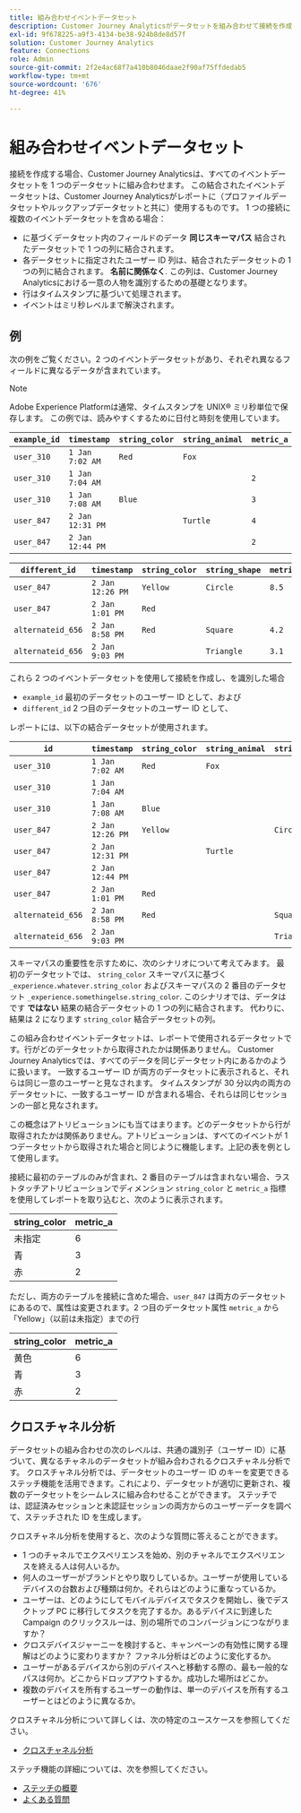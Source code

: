 ```yaml
---
title: 組み合わせイベントデータセット
description: Customer Journey Analyticsがデータセットを組み合わせて接続を作成する方法を説明します。
exl-id: 9f678225-a9f3-4134-be38-924b8de8d57f
solution: Customer Journey Analytics
feature: Connections
role: Admin
source-git-commit: 2f2e4ac68f7a410b8046daae2f90af75ffdedab5
workflow-type: tm+mt
source-wordcount: '676'
ht-degree: 41%

---
```



# 組み合わせイベントデータセット

接続を作成する場合、Customer Journey Analyticsは、すべてのイベントデータセットを 1 つのデータセットに組み合わせます。 この結合されたイベントデータセットは、Customer Journey Analyticsがレポートに（プロファイルデータセットやルックアップデータセットと共に）使用するものです。 1 つの接続に複数のイベントデータセットを含める場合：

* に基づくデータセット内のフィールドのデータ **同じスキーマパス** 結合されたデータセットで 1 つの列に結合されます。
* 各データセットに指定されたユーザー ID 列は、結合されたデータセットの 1 つの列に結合されます。 **名前に関係なく**. この列は、Customer Journey Analyticsにおける一意の人物を識別するための基礎となります。
* 行はタイムスタンプに基づいて処理されます。
* イベントはミリ秒レベルまで解決されます。

## 例

次の例をご覧ください。2 つのイベントデータセットがあり、それぞれ異なるフィールドに異なるデータが含まれています。

>[!NOTE]
>
>Adobe Experience Platformは通常、タイムスタンプを UNIX® ミリ秒単位で保存します。 この例では、読みやすくするために日付と時刻を使用しています。

| `example_id` | `timestamp` | `string_color` | `string_animal` | `metric_a` |
| --- | --- | --- | --- | --- |
| `user_310` | `1 Jan 7:02 AM` | `Red` | `Fox` | |
| `user_310` | `1 Jan 7:04 AM` | | | `2` |
| `user_310` | `1 Jan 7:08 AM` | `Blue` | | `3` |
| `user_847` | `2 Jan 12:31 PM` | | `Turtle` | `4` |
| `user_847` | `2 Jan 12:44 PM` | | | `2` |

| `different_id` | `timestamp` | `string_color` | `string_shape` | `metric_b` |
| --- | --- | --- | --- | --- |
| `user_847` | `2 Jan 12:26 PM` | `Yellow` | `Circle` | `8.5` |
| `user_847` | `2 Jan 1:01 PM` | `Red` | | |
| `alternateid_656` | `2 Jan 8:58 PM` | `Red` | `Square` | `4.2` |
| `alternateid_656` | `2 Jan 9:03 PM` | | `Triangle` | `3.1` |

これら 2 つのイベントデータセットを使用して接続を作成し、を識別した場合

* `example_id` 最初のデータセットのユーザー ID として、および
* `different_id` 2 つ目のデータセットのユーザー ID として、

レポートには、以下の結合データセットが使用されます。

| `id` | `timestamp` | `string_color` | `string_animal` | `string_shape` | `metric_a` | `metric_b` |
| --- | --- | --- | --- | --- | --- | --- |
| `user_310` | `1 Jan 7:02 AM` | `Red` | `Fox` | | | |
| `user_310` | `1 Jan 7:04 AM` | | | | `2` | |
| `user_310` | `1 Jan 7:08 AM` | `Blue` | | | `3` | |
| `user_847` | `2 Jan 12:26 PM` | `Yellow` | | `Circle` | | `8.5` |
| `user_847` | `2 Jan 12:31 PM` | | `Turtle` | | `4` | |
| `user_847` | `2 Jan 12:44 PM` | | | | `2` | |
| `user_847` | `2 Jan 1:01 PM` | `Red` | | | | |
| `alternateid_656` | `2 Jan 8:58 PM` | `Red` | | `Square` | | `4.2` |
| `alternateid_656` | `2 Jan 9:03 PM` | | | `Triangle` | | `3.1` |

スキーマパスの重要性を示すために、次のシナリオについて考えてみます。 最初のデータセットでは、 `string_color` スキーマパスに基づく `_experience.whatever.string_color` およびスキーマパスの 2 番目のデータセット  `_experience.somethingelse.string_color`. このシナリオでは、データはです **ではない** 結果の結合データセットの 1 つの列に結合されます。 代わりに、結果は 2 になります `string_color` 結合データセットの列。

この組み合わせイベントデータセットは、レポートで使用されるデータセットです。行がどのデータセットから取得されたかは関係ありません。 Customer Journey Analyticsでは、すべてのデータを同じデータセット内にあるかのように扱います。 一致するユーザー ID が両方のデータセットに表示されると、それらは同じ一意のユーザーと見なされます。 タイムスタンプが 30 分以内の両方のデータセットに、一致するユーザー ID が含まれる場合、それらは同じセッションの一部と見なされます。

この概念はアトリビューションにも当てはまります。どのデータセットから行が取得されたかは関係ありません。アトリビューションは、すべてのイベントが 1 つデータセットから取得された場合と同じように機能します。上記の表を例として使用します。

接続に最初のテーブルのみが含まれ、2 番目のテーブルは含まれない場合、ラストタッチアトリビューションでディメンション `string_color` と `metric_a` 指標を使用してレポートを取り込むと、次のように表示されます。

| string_color | metric_a |
| --- | --- |
| 未指定 | 6 |
| 青 | 3 |
| 赤 | 2 |

ただし、両方のテーブルを接続に含めた場合、`user_847` は両方のデータセットにあるので、属性は変更されます。2 つ目のデータセット属性 `metric_a` から「Yellow」（以前は未指定）までの行

| string_color | metric_a |
| --- | --- |
| 黄色 | 6 |
| 青 | 3 |
| 赤 | 2 |

## クロスチャネル分析

データセットの組み合わせの次のレベルは、共通の識別子（ユーザー ID）に基づいて、異なるチャネルのデータセットが組み合わされるクロスチャネル分析です。 クロスチャネル分析では、データセットのユーザー ID のキーを変更できるステッチ機能を活用できます。これにより、データセットが適切に更新され、複数のデータセットをシームレスに組み合わせることができます。 ステッチでは、認証済みセッションと未認証セッションの両方からのユーザーデータを調べて、ステッチされた ID を生成します。

クロスチャネル分析を使用すると、次のような質問に答えることができます。

* 1 つのチャネルでエクスペリエンスを始め、別のチャネルでエクスペリエンスを終える人は何人いるか。
* 何人のユーザーがブランドとやり取りしているか。ユーザーが使用しているデバイスの台数および種類は何か。それらはどのように重なっているか。
* ユーザーは、どのようにしてモバイルデバイスでタスクを開始し、後でデスクトップ PC に移行してタスクを完了するか。あるデバイスに到達した Campaign のクリックスルーは、別の場所でのコンバージョンにつながりますか？
* クロスデバイスジャーニーを検討すると、キャンペーンの有効性に関する理解はどのように変わりますか？ ファネル分析はどのように変化するか。
* ユーザーがあるデバイスから別のデバイスへと移動する際の、最も一般的なパスは何か。どこからドロップアウトするか。成功した場所はどこか。
* 複数のデバイスを所有するユーザーの動作は、単一のデバイスを所有するユーザーとはどのように異なるか。


クロスチャネル分析について詳しくは、次の特定のユースケースを参照してください。

* [クロスチャネル分析](../use-cases/cross-channel/cross-channel.md)

ステッチ機能の詳細については、次を参照してください。

* [ステッチの概要](/help/stitching/overview.md)
* [よくある質問](/help/stitching/faq.md)

